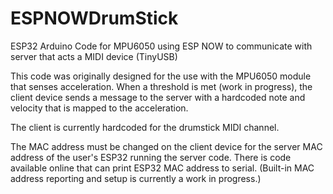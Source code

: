 # ESPNOWDrumStick
ESP32 Arduino Code for MPU6050 using ESP NOW to communicate with server that acts a MIDI device (TinyUSB)

This code was originally designed for the use with the MPU6050 module that senses acceleration. When a threshold is met (work in progress), the client device sends a message to the server with a hardcoded note and velocity that is mapped to the acceleration.

The client is currently hardcoded for the drumstick MIDI channel.

The MAC address must be changed on the client device for the server MAC address of the user's ESP32 running the server code. There is code available online that can print ESP32 MAC address to serial. (Built-in MAC address reporting and setup is currently a work in progress.)

